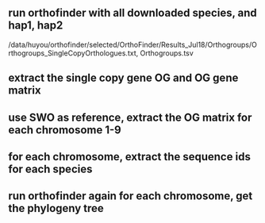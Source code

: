 ## run orthofinder with all downloaded species, and hap1, hap2
/data/huyou/orthofinder/selected/OrthoFinder/Results_Jul18/Orthogroups/Orthogroups_SingleCopyOrthologues.txt, Orthogroups.tsv

## extract the single copy gene OG and OG gene matrix

## use SWO as reference, extract the OG matrix for each chromosome 1-9

## for each chromosome, extract the sequence ids for each species

## run orthofinder again for each chromosome, get the phylogeny tree
